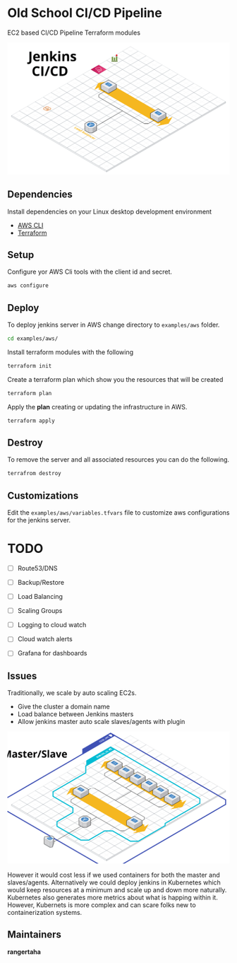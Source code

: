 # Old School CI/CD Pipeline

EC2 based CI/CD Pipeline Terraform modules


![Architecture](./architecture.png)


## Dependencies

Install dependencies on your Linux desktop development environment 

* [AWS CLI](https://docs.aws.amazon.com/cli/latest/userguide/install-cliv2.html)
* [Terraform](https://www.terraform.io/)


## Setup

Configure yor AWS Cli tools with the client id and secret.
```bash
aws configure
```


## Deploy

To deploy jenkins server in AWS change directory to `examples/aws` folder. 
```bash
cd examples/aws/
```

Install terraform modules with the following
```bash
terraform init
```

Create a terraform plan which show you the resources that will be created
```bash
terraform plan
```

Apply the **plan** creating or updating the infrastructure in AWS.
```bash
terraform apply 
```


## Destroy

To remove the server and all associated resources you can do the following.  
```bash
terrafrom destroy
```
 
## Customizations
Edit the `examples/aws/variables.tfvars` file to customize aws configurations for the jenkins server.
 

# TODO
 * [ ] Route53/DNS
 * [ ] Backup/Restore
 * [ ] Load Balancing
 * [ ] Scaling Groups
 * [ ] Logging to cloud watch
 * [ ] Cloud watch alerts
 * [ ] Grafana for dashboards

 
## Issues

Traditionally, we scale by auto scaling EC2s. 
* Give the cluster a domain name
* Load balance between Jenkins masters
* Allow jenkins master auto scale slaves/agents with plugin


 ![Architecture](./architecture2.png)
 
However it would cost less if we used containers for both the 
master and slaves/agents. Alternatively we could deploy jenkins in
Kubernetes which would keep resources at a minimum and scale 
up and down more naturally. Kubernetes also generates more metrics
about what is happing within it. However, Kubernets is more complex
and can scare folks new to containerization systems.


 
## Maintainers

**rangertaha**


